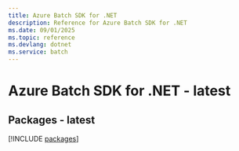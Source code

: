 ```yaml
---
title: Azure Batch SDK for .NET
description: Reference for Azure Batch SDK for .NET
ms.date: 09/01/2025
ms.topic: reference
ms.devlang: dotnet
ms.service: batch
---
```

# Azure Batch SDK for .NET - latest
## Packages - latest
[!INCLUDE [packages](batch-index.md)]